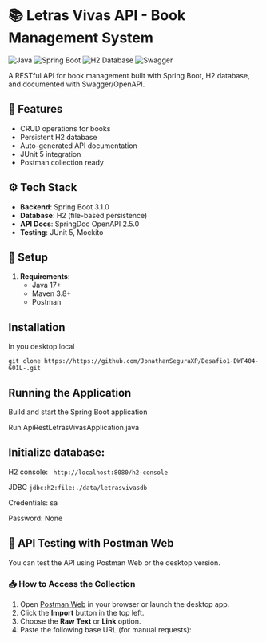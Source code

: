 # 📚 Letras Vivas API - Book Management System

![Java](https://img.shields.io/badge/Java-17%2B-blue)
![Spring Boot](https://img.shields.io/badge/Spring_Boot-3.5.4-green)
![H2 Database](https://img.shields.io/badge/H2-Database-teal)
![Swagger](https://img.shields.io/badge/Swagger-UI-orange)

A RESTful API for book management built with Spring Boot, H2 database, and documented with Swagger/OpenAPI.

## 🚀 Features

- CRUD operations for books
- Persistent H2 database
- Auto-generated API documentation
- JUnit 5 integration
- Postman collection ready

## ⚙️ Tech Stack

- **Backend**: Spring Boot 3.1.0
- **Database**: H2 (file-based persistence)
- **API Docs**: SpringDoc OpenAPI 2.5.0
- **Testing**: JUnit 5, Mockito

## 🔧 Setup

1. **Requirements**:
   - Java 17+
   - Maven 3.8+
   - Postman

## Installation
 In you desktop local
```
git clone https://https://github.com/JonathanSeguraXP/Desafio1-DWF404-G01L-.git

```

## Running the Application
Build and start the Spring Boot application 

Run  ApiRestLetrasVivasApplication.java

## Initialize database:

H2 console: ``` http://localhost:8080/h2-console```

JDBC ```jdbc:h2:file:./data/letrasvivasdb```

Credentials: sa 

Password: None

## 🚀 API Testing with Postman Web

You can test the API using Postman Web or the desktop version.

### 📥 How to Access the Collection

1. Open [Postman Web](https://web.postman.co/) in your browser or launch the desktop app.
2. Click the **Import** button in the top left.
3. Choose the **Raw Text** or **Link** option.
4. Paste the following base URL (for manual requests):
